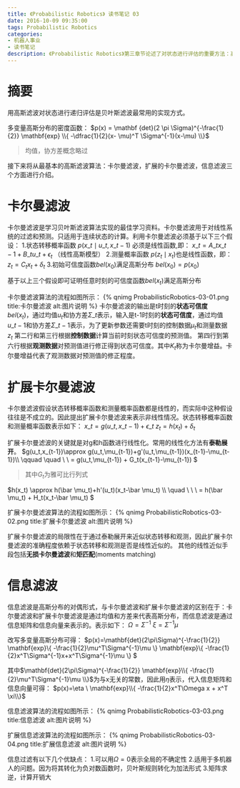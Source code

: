 ```yaml
---
title: 《Probabilistic Robotics》 读书笔记 03
date: 2016-10-09 09:35:00
tags: Probabilistic Robotics
categories:
- 机器人事业
- 读书笔记
description: 《Probabilistic Robotics》第三章节论述了对状态进行评估的重要方法：高斯滤波
---
```

<!-- more -->

# 摘要
用高斯滤波对状态进行递归评估是贝叶斯滤波最常用的实现方式。

多变量高斯分布的密度函数：
$p(x) = \mathbf {det}(2 \pi \Sigma)^{-\frac{1}{2}} \mathbf{exp} \\{ -\dfrac{1}{2}(x- \mu)^T \Sigma^{-1}(x-\mu)  \\}$
> 均值，协方差概念略过

接下来将从最基本的高斯滤波算法：卡尔曼滤波，扩展的卡尔曼滤波，信息滤波三个方面进行介绍。

# 卡尔曼滤波

卡尔曼滤波是学习贝叶斯滤波算法实现的最佳学习资料。卡尔曼滤波用于对线性系统的过滤和预测。只适用于连续状态的计算。利用卡尔曼滤波必须基于以下三个假设：
1.状态转移概率函数 $p(x\_t \mid u\_t, x\_{t-1})$ 必须是线性函数,即：
$x\_t = A\_t x\_{t-1} + B\_tu\_t+ \epsilon _t$ （线性高斯模型）
2.测量概率函数 $p(z_t \mid x_t)$也是线性函数，即：
$z_t = C_tx_t + \delta _t$
3.初始可信度函数$bel(x_0)$满足高斯分布
$bel(x_0)=p(x_0)$

基于以上三个假设即可证明任意时刻的可信度函数$bel(x_t)$满足高斯分布

卡尔曼滤波算法的流程如图所示：
{% qnimg ProbabilisticRobotics-03-01.png title:卡尔曼滤波 alt:图片说明 %}
卡尔曼滤波的输出是t时刻的**状态可信度**$bel(x_t)$，通过均值$u_t$和协方差$\Sigma\_t$表示，输入是t-1时刻的**状态可信度**，通过均值$u\_{t-1}$和协方差$\Sigma\_{t-1}$表示，为了更新参数还需要t时刻的控制数据$\mu_t$和测量数据$z_t$
第二行和第三行根据**控制数据**计算当前时刻状态可信度的预测值。
第四行到第六行根据**观测数据**对预测值进行修正得到状态可信度。其中$K_t$称为卡尔曼增益。卡尔曼增益代表了观测数据对预测值的修正程度。

# 扩展卡尔曼滤波
卡尔曼滤波假设状态转移概率函数和测量概率函数都是线性的，而实际中这种假设往往是不成立的。因此提出扩展卡尔曼滤波来表示非线性情况。状态转移概率函数和测量概率函数表示如下：
$x\_t=g(u\_t,x\_{t-1})+\epsilon\_t$
$z_t=h(x_t)+\delta_t$

扩展卡尔曼滤波的关键就是对g和h函数进行线性化。常用的线性化方法有**泰勒展开**。
$g(u\_t,x\_{t-1})\approx g(u\_t,\mu\_{t-1})+g'(u\_t,\mu\_{t-1})(x\_{t-1}-\mu\_{t-1})\\\ \qquad \quad \ \   = g(u\_t,\mu\_{t-1}) + G\_t(x\_{t-1}-\mu\_{t-1}) $
> 其中$G_t$为雅可比行列式

$h(x\_t) \approx h(\bar \mu\_t)+h'(u\_t)(x\_t-\bar \mu\_t)
\\\ \quad \ \ \   = h(\bar \mu\_t) + H\_t(x\_t-\bar \mu\_t) $

扩展卡尔曼滤波算法的流程如图所示：
{% qnimg ProbabilisticRobotics-03-02.png title:扩展卡尔曼滤波 alt:图片说明 %}

扩展卡尔曼滤波的局限性在于通过泰勒展开来近似状态转移和观测，因此扩展卡尔曼滤波的准确程度依赖于状态转移和观测是否是线性近似的。
其他的线性近似手段包括**无损卡尔曼滤波**和**矩匹配**(moments matching)

# 信息滤波

信息滤波是高斯分布的对偶形式，与卡尔曼滤波和扩展卡尔曼滤波的区别在于：卡尔曼滤波和扩展卡尔曼滤波是通过均值和方差来代表高斯分布，而信息滤波是通过信息矩阵和信息向量来表示的。表示如下：
$\Omega = \Sigma^{-1}$
$\xi = \Sigma^{-1}\mu$

改写多变量高斯分布可得：
$p(x)=\mathbf{det}(2\pi\Sigma)^{-\frac{1}{2}} \mathbf{exp}\\{ -\frac{1}{2}\mu^T\Sigma^{-1}\mu \\} \mathbf{exp}\\{ -\frac{1}{2}x^T\Sigma^{-1}x+x^T\Sigma^{-1}\mu  \\} $

其中$\mathbf{det}(2\pi\Sigma)^{-\frac{1}{2}} \mathbf{exp}\\{ -\frac{1}{2}\mu^T\Sigma^{-1}\mu \\}$为与x无关的常数，因此用$\eta$表示，代入信息矩阵和信息向量可得：
$p(x)=\eta \ \mathbf{exp}\\{ -\frac{1}{2}x^T\Omega x + x^T \xi\\}$

信息滤波算法的流程如图所示：
{% qnimg ProbabilisticRobotics-03-03.png title:信息滤波 alt:图片说明 %}

扩展信息滤波算法的流程如图所示：
{% qnimg ProbabilisticRobotics-03-04.png title:扩展信息滤波 alt:图片说明 %}


信息过滤有以下几个优缺点：
1.可以用$\Omega=0$表示全局的不确定性
2.适用于多机器人的问题。因为将其转化为负对数函数时，贝叶斯规则转化为加法形式
3.矩阵求逆，计算开销大











